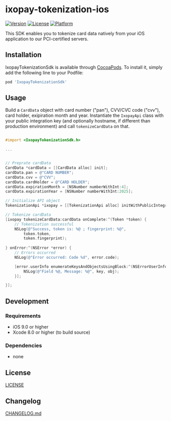 # ixopay-tokenization-ios

[![Version](https://img.shields.io/cocoapods/v/IxopayTokenizationSdk.svg?style=flat)](https://cocoapods.org/pods/IxopayTokenizationSdk)
[![License](https://img.shields.io/cocoapods/l/IxopayTokenizationSdk.svg?style=flat)](https://cocoapods.org/pods/IxopayTokenizationSdk)
[![Platform](https://img.shields.io/cocoapods/p/IxopayTokenizationSdk.svg?style=flat)](https://cocoapods.org/pods/IxopayTokenizationSdk)

This SDK enables you to tokenize card data natively from your iOS application to our PCI-certified servers.

## Installation

IxopayTokenizationSdk is available through [CocoaPods](https://cocoapods.org). To install
it, simply add the following line to your Podfile:

```ruby
pod 'IxopayTokenizationSdk'
```


## Usage

Build a `CardData` object with card number ("pan"), CVV/CVC code ("cvv"), card holder, exipiration month and year.
Instantiate the `IxopayApi` class with your public integration key (and optionally hostname, if different than production environment) and call
`tokenizeCardData` on that.

```objective-c

#import <IxopayTokenizationSdk.h>

...


// Preprate cardData
CardData *cardData = [[CardData alloc] init];
cardData.pan = @"CARD NUMBER";
cardData.cvv = @"CVV";
cardData.cardHolder = @"CARD HOLDER";
cardData.expirationMonth = [NSNumber numberWithInt:4];
cardData.expirationYear = [NSNumber numberWithInt:2025];

// Initialize API object
TokenizationApi *ixopay = [[TokenizationApi alloc] initWithPublicIntegrationKey:@"PUBLIC_INTEGRATION_KEY"];

// Tokenize cardData
[ixopay tokenizeCardData:cardData onComplete:^(Token *token) {
	// Tokenization successful
    NSLog(@"Success, token is: %@ ; fingerprint: %@", 
		token.token, 
		token.fingerprint);
    
} onError:^(NSError *error) {
	// Errors occurred
    NSLog(@"Error occurred: Code %d", error.code);

    [error.userInfo enumerateKeysAndObjectsUsingBlock:^(NSErrorUserInfoKey  _Nonnull key, id  _Nonnull obj, BOOL * _Nonnull stop) {
        NSLog(@"Field %@, Message: %@", key, obj);
    }];

}];


```


## Development

### Requirements
- iOS 9.0 or higher
- Xcode 8.0 or higher (to build source)

### Dependencies
- none

## License

[LICENSE](LICENSE)

## Changelog

[CHANGELOG.md](CHANGELOG.md)